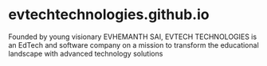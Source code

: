 # evtechtechnologies.github.io
Founded by young visionary EVHEMANTH SAI, EVTECH TECHNOLOGIES is an EdTech and software company on a mission to transform the educational landscape with advanced technology solutions
